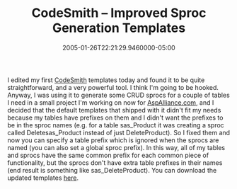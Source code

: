 ﻿---
title: CodeSmith – Improved Sproc Generation Templates
date: "2005-01-26T22:21:29.9460000-05:00"
description: I edited my first CodeSmith templates today and found it to be
featuredImage: img/1826-featured.png
---

I edited my first [CodeSmith](http://www.ericjsmith.net/codesmith) templates today and found it to be quite straightforward, and a very powerful tool. I think I'm going to be hooked. Anyway, I was using it to generate some CRUD sprocs for a couple of tables I need in a small project I'm working on now for [AspAlliance.com](http://aspalliance.com/), and I decided that the default templates that shipped with it didn't fit my needs because my tables have prefixes on them and I didn't want the prefixes to be in the sproc names (e.g. for a table sas_Product it was creating a sproc called Deletesas_Product instead of just DeleteProduct). So I fixed them and now you can specify a table prefix which is ignored when the sprocs are named (you can also set a global sproc prefix). In this way, all of my tables and sprocs have the same common prefix for each common piece of functionality, but the sprocs don't have extra table prefixes in their names (end result is something like sas_DeleteProduct). You can download the updated templates [here](http://authors.aspalliance.com/stevesmith/download/SprocTemplates.zip).

